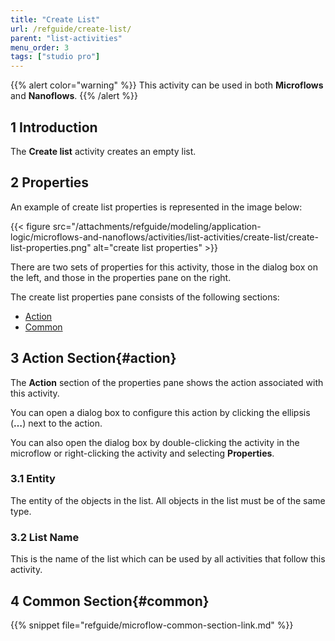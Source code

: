 ```yaml
---
title: "Create List"
url: /refguide/create-list/
parent: "list-activities"
menu_order: 3
tags: ["studio pro"]
---
```


{{% alert color="warning" %}}
This activity can be used in both **Microflows** and **Nanoflows**.
{{% /alert %}}

## 1 Introduction

The **Create list** activity creates an empty list.

## 2 Properties

An example of create list properties is represented in the image below:

{{< figure src="/attachments/refguide/modeling/application-logic/microflows-and-nanoflows/activities/list-activities/create-list/create-list-properties.png" alt="create list properties" >}}

There are two sets of properties for this activity, those in the dialog box on the left, and those in the properties pane on the right.

The create list properties pane consists of the following sections:

* [Action](#action)
* [Common](#common)

## 3 Action Section{#action}

The **Action** section of the properties pane shows the action associated with this activity.

You can open a dialog box to configure this action by clicking the ellipsis (**…**) next to the action.

You can also open the dialog box by double-clicking the activity in the microflow or right-clicking the activity and selecting **Properties**.

### 3.1 Entity

The entity of the objects in the list. All objects in the list must be of the same type.

### 3.2 List Name

This is the name of the list which can be used by all activities that follow this activity.

## 4 Common Section{#common}

{{% snippet file="refguide/microflow-common-section-link.md" %}}
